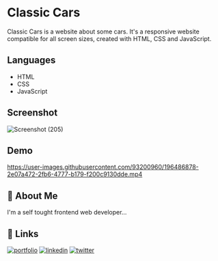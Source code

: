 # Classic Cars
Classic Cars is a website about some cars. It's a responsive website compatible for all screen sizes, created with HTML, CSS and JavaScript.

## Languages
- HTML
- CSS
- JavaScript

## Screenshot
![Screenshot (205)](https://user-images.githubusercontent.com/93200960/215094503-d3d6e50b-c6c1-4b50-b001-5546e400c0d6.png)

## Demo
https://user-images.githubusercontent.com/93200960/196486878-2e07a472-2fb6-4777-b179-f200c9130dde.mp4

## 🚀 About Me
I'm a self tought frontend web developer...

## 🔗 Links
[![portfolio](https://img.shields.io/badge/my_portfolio-000?style=for-the-badge&logo=ko-fi&logoColor=white)](https://karanchandekar.netlify.app/)
[![linkedin](https://img.shields.io/badge/linkedin-0A66C2?style=for-the-badge&logo=linkedin&logoColor=white)](https://www.linkedin.com/in/karan-chandekar-a87263219/)
[![twitter](https://img.shields.io/badge/twitter-1DA1F2?style=for-the-badge&logo=twitter&logoColor=white)](https://twitter.com/karanchandekar1)
